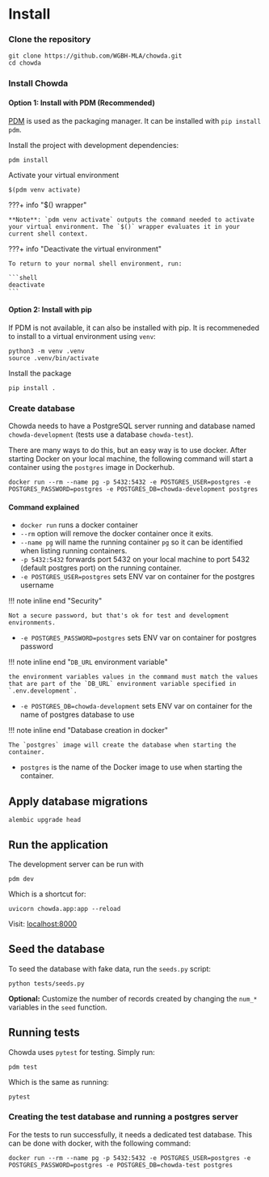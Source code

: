 # Install

### Clone the repository

```shell
git clone https://github.com/WGBH-MLA/chowda.git
cd chowda
```

### Install Chowda

#### Option 1: Install with PDM (Recommended)

[PDM](https://pdm.fming.dev/) is used as the packaging manager. It can be installed with `pip install pdm`.

Install the project with development dependencies:

```shell
pdm install
```

Activate your virtual environment

```shell
$(pdm venv activate)
```

???+ info "$() wrapper"

    **Note**: `pdm venv activate` outputs the command needed to activate your virtual environment. The `$()` wrapper evaluates it in your current shell context.

???+ info "Deactivate the virtual environment"

    To return to your normal shell environment, run:

    ```shell
    deactivate
    ```

#### Option 2: Install with pip

If PDM is not available, it can also be installed with pip. It is recommeneded to install to a virtual environment using `venv`:

```shell
python3 -m venv .venv
source .venv/bin/activate
```

Install the package

```shell
pip install .
```

### Create database

Chowda needs to have a PostgreSQL server running and database named `chowda-development` (tests use a database `chowda-test`).

There are many ways to do this, but an easy way is to use docker. After starting Docker on your local machine, the following command will start a container using the `postgres` image in Dockerhub.

```shell
docker run --rm --name pg -p 5432:5432 -e POSTGRES_USER=postgres -e POSTGRES_PASSWORD=postgres -e POSTGRES_DB=chowda-development postgres
```

#### Command explained

- `docker run` runs a docker container
- `--rm` option will remove the docker container once it exits.
- `--name pg` will name the running container `pg` so it can be identified when listing running containers.
- `-p 5432:5432` forwards port 5432 on your local machine to port 5432 (default postgres port) on the running container.
- `-e POSTGRES_USER=postgres` sets ENV var on container for the postgres username

!!! note inline end "Security"

    Not a secure password, but that's ok for test and development environments.

- `-e POSTGRES_PASSWORD=postgres` sets ENV var on container for postgres password

!!! note inline end "`DB_URL` environment variable"

    the environment variables values in the command must match the values that are part of the `DB_URL` environment variable specified in `.env.development`.

- `-e POSTGRES_DB=chowda-development` sets ENV var on container for the name of postgres database to use

!!! note inline end "Database creation in docker"

    The `postgres` image will create the database when starting the container.

- `postgres` is the name of the Docker image to use when starting the container.

## Apply database migrations

```shell
alembic upgrade head
```

## Run the application

The development server can be run with

```shell
pdm dev
```

Which is a shortcut for:

```shell
uvicorn chowda.app:app --reload
```

Visit: [localhost:8000](http://localhost:8000/)

## Seed the database

To seed the database with fake data, run the `seeds.py` script:

```shell
python tests/seeds.py
```

**Optional:** Customize the number of records created by changing the `num_*` variables in the `seed` function.

## Running tests

Chowda uses `pytest` for testing. Simply run:

```shell
pdm test
```

Which is the same as running:

```shell
pytest
```

### Creating the test database and running a postgres server

For the tests to run successfully, it needs a dedicated test database. This can be done with docker, with the following command:

```shell
docker run --rm --name pg -p 5432:5432 -e POSTGRES_USER=postgres -e POSTGRES_PASSWORD=postgres -e POSTGRES_DB=chowda-test postgres
```
